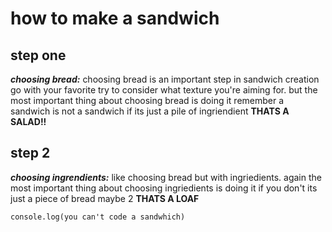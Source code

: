 # how to make a sandwich
## step one
***choosing bread:*** choosing bread is an important step in sandwich creation go with your favorite try to consider what texture you're aiming for. but the most important thing about choosing bread is doing it remember a sandwich is not a sandwich if its just a pile of ingriendient **THATS A SALAD!!**

## step 2
***choosing ingrendients:*** like choosing bread but with ingriedients. again the most important thing about choosing ingriedients is doing it if you don't its just a piece of bread maybe 2 **THATS A LOAF** 

```
console.log(you can't code a sandwhich)
```